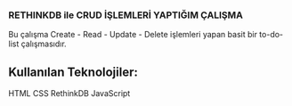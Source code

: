 ### RETHINKDB ile CRUD İŞLEMLERİ YAPTIĞIM ÇALIŞMA 
Bu çalışma Create - Read - Update - Delete işlemleri yapan basit bir to-do-list çalışmasıdır.
## Kullanılan Teknolojiler:
HTML 
CSS 
RethinkDB
JavaScript

